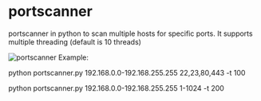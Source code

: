# portscanner
portscanner in python to scan multiple hosts for specific ports.
It supports multiple threading (default is 10 threads)

![portscanner](https://user-images.githubusercontent.com/121404035/219864809-429c7b22-69dc-4f1e-b717-3ae90493836e.png)
Example:

python portscanner.py 192.168.0.0-192.168.255.255 22,23,80,443 -t 100

python portscanner.py 192.168.0.0-192.168.255.255 1-1024 -t 200
